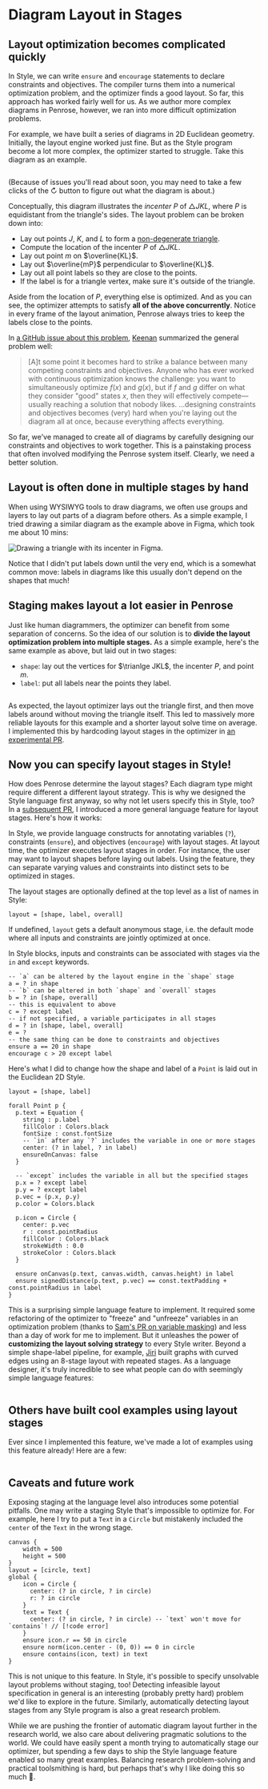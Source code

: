 <script setup>
import BlogMeta from "../../../../src/components/BlogMeta.vue";
import StagedDiagram from "../../../../src/components/StagedDiagram.vue";
import { ref } from 'vue'
import vector from "@penrose/examples/dist/exterior-algebra/vector-wedge.trio";
import laplace from "@penrose/examples/dist/walk-on-spheres/laplace-estimator.trio.js";
import geometry from "@penrose/examples/dist/geometry-domain/textbook_problems/c05p13.trio.js";
import nitric from "@penrose/examples/dist/molecules/nitricacid-lewis.trio.js"
import graphTrio from "@penrose/examples/dist/graph-domain/textbook/sec1/fig4.trio.js"
import curved from "@penrose/examples/dist/graph-domain/textbook/sec5/ex32.trio.js"
import space from "@penrose/examples/dist/timeline/penrose.trio.js"
import blobTrio from "@penrose/examples/dist/curve-examples/blobs.trio.js"
import euclideanOneStage from "./euclideanOneStage"
import { defineComponent } from "vue";
import { applyPureReactInVue } from "veaury";

const exterior = {
  trio: {
    substance: vector.substance,
    style: vector.style[0].contents,
    domain: vector.domain,
    variation:"ArtemisCrane740"
  },
  imageResolver: vector.style[0].resolver,
}
const wos = {
  trio: {
    substance: laplace.substance,
    style: laplace.style[0].contents,
    domain: laplace.domain,
    variation: "test3",
  },
  imageResolver: laplace.style[0].resolver,
}
const incenterOneStage = {
  trio: {
    substance: geometry.substance,
    style: euclideanOneStage,
    domain: geometry.domain,
    variation: "test8",
  },
  imageResolver: geometry.style[0].resolver,
}
const incenter = {
  trio: {
    substance: geometry.substance,
    style: geometry.style[0].contents,
    domain: geometry.domain,
    variation: "WindsweptPheasant618",
  },
  imageResolver: geometry.style[0].resolver,
}
const nitricAcid = {
  trio: {
    substance: nitric.substance,
    style: nitric.style[0].contents,
    domain: nitric.domain,
    variation: "test",
  },
  imageResolver: nitric.style[0].resolver,
}
const curvedGraph = {
  trio: {
    substance: curved.substance,
    style: curved.style[0].contents,
    domain: curved.domain,
    variation: "BasilTapir4665",
  },
  imageResolver: curved.style[0].resolver,
}
const graph = {
  trio: {
    substance: graphTrio.substance,
    style: graphTrio.style[0].contents,
    domain: graphTrio.domain,
    variation: "BasilTapir4665",
  },
  imageResolver: graphTrio.style[0].resolver,
}
const spaceCurve = {
  trio: {
    substance: space.substance,
    style: space.style[0].contents,
    domain: space.domain,
    variation: "BasilTapir4665",
  },
  imageResolver: space.style[0].resolver,
}
const blob = {
  trio: {
    substance: blobTrio.substance,
    style: blobTrio.style[0].contents,
    domain: blobTrio.domain,
    variation: "BasilTapir4665",
  },
  imageResolver: blobTrio.style[0].resolver,
}
</script>

# Diagram Layout in Stages

<BlogMeta github="wodeni" date="2023-06-13" />

## Layout optimization becomes complicated quickly

In Style, we can write `ensure` and `encourage` statements to declare constraints and objectives. The compiler turns them into a numerical optimization problem, and the optimizer finds a good layout. So far, this approach has worked fairly well for us. As we author more complex diagrams in Penrose, however, we ran into more difficult optimization problems.

For example, we have built a series of diagrams in 2D Euclidean geometry. Initially, the layout engine worked just fine. But as the Style program become a lot more complex, the optimizer started to struggle. Take this diagram as an example.

<!-- <div style="width: 55%; float:right; margin-left: 16px; margin-top: 16px"> -->
<div style="display: flex; justify-content: center">
  <div style="width: 100%; max-width: 320px">
    <StagedDiagram :trio="incenterOneStage.trio" :imageResolver="incenterOneStage.imageResolver" />
  </div>
</div>

(Because of issues you'll read about soon, you may need to take a few clicks of the ↻ button to figure out what the diagram is about.)

Conceptually, this diagram illustrates the _incenter_ $P$ of $\triangle JKL$, where $P$ is equidistant from the triangle's sides. The layout problem can be broken down into:

- Lay out points $J$, $K$, and $L$ to form a [non-degenerate triangle](<https://en.wikipedia.org/wiki/Degeneracy_(mathematics)#Triangle>).
- Compute the location of the incenter $P$ of $\triangle JKL$.
- Lay out point $m$ on $\overline{KL}$.
- Lay out $\overline{mP}$ perpendicular to $\overline{KL}$.
- Lay out all point labels so they are close to the points.
- If the label is for a triangle vertex, make sure it's outside of the triangle.

Aside from the location of $P$, everything else is optimized. And as you can see, the optimizer attempts to satisfy **all of the above concurrently**. Notice in every frame of the layout animation, Penrose always tries to keep the labels close to the points.

In [a GitHub issue about this problem](https://github.com/penrose/penrose/issues/766), [Keenan](https://www.cs.cmu.edu/~kmcrane/) summarized the general problem well:

> [A]t some point it becomes hard to strike a balance between many competing constraints and objectives. Anyone who has ever worked with continuous optimization knows the challenge: you want to simultaneously optimize $f(x)$ and $g(x)$, but if $f$ and $g$ differ on what they consider "good" states $x$, then they will effectively compete—usually reaching a solution that nobody likes.
> ...designing constraints and objectives becomes (very) hard when you're laying out the diagram all at once, because everything affects everything.

So far, we've managed to create all of diagrams by carefully designing our constraints and objectives to work together. This is a painstaking process that often involved modifying the Penrose system itself. Clearly, we need a better solution.

## Layout is often done in multiple stages by hand

When using WYSIWYG tools to draw diagrams, we often use groups and layers to lay out parts of a diagram before others. As a simple example, I tried drawing a similar diagram as the example above in Figma, which took me about 10 mins:

<img alt="Drawing a triangle with its incenter in Figma." src="./assets//figma-incenter.gif" loading="lazy" />

Notice that I didn't put labels down until the very end, which is a somewhat common move: labels in diagrams like this usually don't depend on the shapes that much!

## Staging makes layout a lot easier in Penrose

Just like human diagrammers, the optimizer can benefit from some separation of concerns. So the idea of our solution is to **divide the layout optimization problem into multiple stages.** As a simple example, here's the same example as above, but laid out in two stages:

- `shape`: lay out the vertices for $\trianlge JKL$, the incenter $P$, and point $m$.
- `label`: put all labels near the points they label.

<div style="display: flex; justify-content: center">
  <div style="width: 100%; max-width: 320px">
    <StagedDiagram :trio="incenter.trio" :imageResolver="incenter.imageResolver" />
  </div>
</div>

As expected, the layout optimizer lays out the triangle first, and then move labels around without moving the triangle itself. This led to massively more reliable layouts for this example and a shorter layout solve time on average. I implemented this by hardcoding layout stages in the optimizer in [an experimental PR](https://github.com/penrose/penrose/pull/1115/files).

## Now you can specify layout stages in Style!

How does Penrose determine the layout stages? Each diagram type might require different a different layout strategy. This is why we designed the Style language first anyway, so why not let users specify this in Style, too? In a [subsequent PR](https://github.com/penrose/penrose/pull/1199), I introduced a more general language feature for layout stages. Here's how it works:

In Style, we provide language constructs for annotating variables (`?`), constraints (`ensure`), and objectives (`encourage`) with layout stages. At layout time, the optimizer executes layout stages in order. For instance, the user may want to layout shapes before laying out labels. Using the feature, they can separate varying values and constraints into distinct sets to be optimized in stages.

The layout stages are optionally defined at the top level as a list of names in Style:

```style
layout = [shape, label, overall]
```

If undefined, `layout` gets a default anonymous stage, i.e. the default mode where all inputs and constraints are jointly optimized at once.

In Style blocks, inputs and constraints can be associated with stages via the `in` and `except` keywords.

```style
-- `a` can be altered by the layout engine in the `shape` stage
a = ? in shape
-- `b` can be altered in both `shape` and `overall` stages
b = ? in [shape, overall]
-- this is equivalent to above
c = ? except label
-- if not specified, a variable participates in all stages
d = ? in [shape, label, overall]
e = ?
-- the same thing can be done to constraints and objectives
ensure a == 20 in shape
encourage c > 20 except label
```

Here's what I did to change how the shape and label of a `Point` is laid out in the Euclidean 2D Style.

```style {1,8-9,13-15,27-29}
layout = [shape, label]

forall Point p {
  p.text = Equation {
    string : p.label
    fillColor : Colors.black
    fontSize : const.fontSize
    -- `in` after any `?` includes the variable in one or more stages
    center: (? in label, ? in label)
    ensureOnCanvas: false
  }

  -- `except` includes the variable in all but the specified stages
  p.x = ? except label
  p.y = ? except label
  p.vec = (p.x, p.y)
  p.color = Colors.black

  p.icon = Circle {
    center: p.vec
    r : const.pointRadius
    fillColor : Colors.black
    strokeWidth : 0.0
    strokeColor : Colors.black
  }

  ensure onCanvas(p.text, canvas.width, canvas.height) in label
  ensure signedDistance(p.text, p.vec) == const.textPadding + const.pointRadius in label
}
```

This is a surprising simple language feature to implement. It required some refactoring of the optimizer to "freeze" and "unfreeze" variables in an optimization problem (thanks to [Sam's PR on variable masking](https://github.com/penrose/penrose/pull/1192)) and less than a day of work for me to implement. But it unleashes the power of **customizing the layout solving strategy** to every Style writer. Beyond a simple shape-label pipeline, for example, [Jiri](https://github.com/jiriminarcik) built graphs with curved edges using an 8-stage layout with repeated stages. As a language designer, it's truly incredible to see what people can do with seemingly simple language features:

<div style="display: flex; justify-content: center">
  <div style="width: 100%; max-width: 320px">
    <StagedDiagram :trio="curvedGraph.trio" :imageResolver="curvedGraph.imageResolver" />
  </div>
</div>

## Others have built cool examples using layout stages

Ever since I implemented this feature, we've made a lot of examples using this feature already! Here are a few:

<div style="display: grid;   grid-template-columns: repeat(auto-fit, minmax(320px, 1fr)); grid-gap: 20px">
<StagedDiagram :trio="wos.trio" :imageResolver="wos.imageResolver" />
<StagedDiagram :trio="nitricAcid.trio" :imageResolver="nitricAcid.imageResolver" />
<StagedDiagram :trio="graph.trio" :imageResolver="graph.imageResolver" />
<StagedDiagram :trio="blob.trio" :imageResolver="blob.imageResolver" />
<div style="grid-column: 1 / -1">
  <StagedDiagram :trio="spaceCurve.trio" :imageResolver="spaceCurve.imageResolver" />
</div>
</div>

## Caveats and future work

Exposing staging at the language level also introduces some potential pitfalls. One may write a staging Style that's impossible to optimize for. For example, here I try to put a `Text` in a `Circle` but mistakenly included the `center` of the `Text` in the wrong stage.

```style
canvas {
    width = 500
    height = 500
}
layout = [circle, text]
global {
    icon = Circle {
      center: (? in circle, ? in circle)
      r: ? in circle
    }
    text = Text {
      center: (? in circle, ? in circle) -- `text` won't move for `contains`! // [!code error]
    }
    ensure icon.r == 50 in circle
    ensure norm(icon.center - (0, 0)) == 0 in circle
    ensure contains(icon, text) in text
}
```

This is not unique to this feature. In Style, it's possible to specify unsolvable layout problems without staging, too! Detecting infeasible layout specification in general is an interesting (probably pretty hard) problem we'd like to explore in the future. Similarly, automatically detecting layout stages from any Style program is also a great research problem.

While we are pushing the frontier of automatic diagram layout further in the research world, we also care about delivering pragmatic solutions to the world. We could have easily spent a month trying to automatically stage our optimizer, but spending a few days to ship the Style language feature enabled so many great examples. Balancing research problem-solving and practical toolsmithing is hard, but perhaps that's why I like doing this so much 💙.
